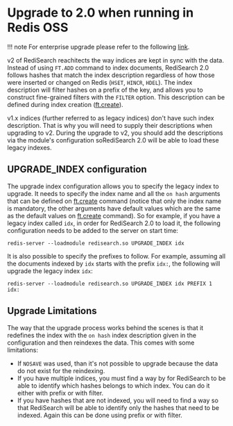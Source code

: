 # Upgrade to 2.0 when running in Redis OSS

!!! note
    For enterprise upgrade please refer to the following [link](https://docs.redislabs.com/latest/modules/redisearch/).


v2 of RediSearch reachitects the way indices are kept in sync with the data. Instead of using `FT.ADD` command to index documents, RediSearch 2.0 follows hashes that match the index description regardless of how those were inserted or changed on Redis (`HSET`, `HINCR`, `HDEL`). The index description will filter hashes on a prefix of the key, and allows you to construct fine-grained filters with the `FILTER` option. This description can be defined during index creation ([ft.create](Commands.md#ftcreate)). 

v1.x indices (further referred to as legacy indices) don't have such index description. That is why you will need to supply their descriptions when upgrading to v2. During the upgrade to v2, you should add the descriptions via the module's configuration soRediSearch 2.0 will be able to load these legacy indexes.

## UPGRADE_INDEX configuration

The upgrade index configuration allows you to specify the legacy index to upgrade. It needs to specify the index name and all the `on hash` arguments that can be defined on [ft.create](Commands.md#ftcreate) command (notice that only the index name is mandatory, the other arguments have default values which are the same as the default values on [ft.create](Commands.md#ftcreate) command). So for example, if you have a legacy index called `idx`, in order for RediSearch 2.0 to load it, the following configuration needs to be added to the server on start time:
```
redis-server --loadmodule redisearch.so UPGRADE_INDEX idx
```

It is also possible to specify the prefixes to follow. For example, assuming all the documents indexed by `idx` starts with the prefix `idx:`, the following will upgrade the legacy index `idx`:
```
redis-server --loadmodule redisearch.so UPGRADE_INDEX idx PREFIX 1 idx:
```

## Upgrade Limitations

The way that the upgrade process works behind the scenes is that it redefines the index with the `on hash` index description given in the configuration and then reindexes the data. This comes with some limitations:
* If `NOSAVE` was used, than it's not possible to upgrade because the data do not exist for the reindexing.
* If you have multiple indices, you must find a way by for RediSearch to be able to identify which hashes belongs to which index. You can do it either with prefix or with filter.
* If you have hashes that are not indexed, you will need to find a way so that RediSearch will be able to identify only the hashes that need to be indexed. Again this can be done using prefix or with filter.
